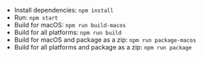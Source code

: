 * Install dependencies: `npm install`
* Run: `npm start`
* Build for macOS: `npm run build-macos`
* Build for all platforms: `npm run build`
* Build for macOS and package as a zip: `npm run package-macos`
* Build for all platforms and package as a zip: `npm run package`